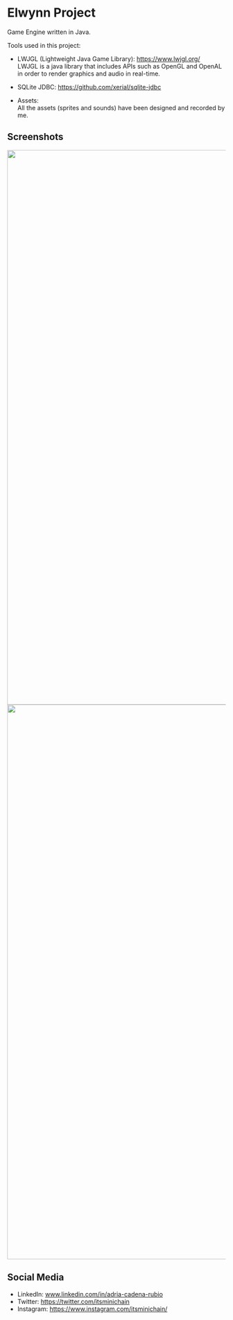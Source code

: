 # Elwynn Project 

Game Engine written in Java.

Tools used in this project:

- LWJGL (Lightweight Java Game Library): https://www.lwjgl.org/ \
LWJGL is a java library that includes APIs such as OpenGL and OpenAL in order to render graphics and audio in real-time.

- SQLite JDBC: https://github.com/xerial/sqlite-jdbc

- Assets:\
All the assets (sprites and sounds) have been designed and recorded by me.

## Screenshots
<p align="center">
  <img src="/screenshots/gif01.gif" width="1280px"</img> 
  <img src="/screenshots/gif02.gif" width="1280px"</img> 
</p>

## Social Media
- LinkedIn: www.linkedin.com/in/adria-cadena-rubio
- Twitter: https://twitter.com/itsminichain
- Instagram: https://www.instagram.com/itsminichain/
